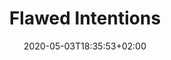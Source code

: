 ---
title: "Flawed Intentions"
date: 2020-05-03T18:35:53+02:00
draft: false
filepath: "https://drive.google.com/file/d/1paT9mf0S72IlI7ECC9ExUyVUm-WCsMiU/view?usp=drive_link"
summary: ""
tags: ["Speech Acts"]
---
